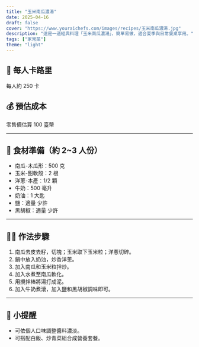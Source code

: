 ```yaml
---
title: "玉米南瓜濃湯"
date: 2025-04-16
draft: false
cover: "https://www.youraichefs.com/images/recipes/玉米南瓜濃湯.jpg"
description: "這是一道經典料理「玉米南瓜濃湯」，簡單易做，適合夏季與日常餐桌享用。"
tags: ["家常菜"]
theme: "light"
---
```


## 🥄 每人卡路里  
每人約 250 卡

## 💰 預估成本  
零售價估算 100 臺幣

---

## 🧾 食材準備（約 2~3 人份）

- 南瓜-木瓜形：500 克
- 玉米-甜軟殼：2 根
- 洋蔥-本產：1/2 顆
- 牛奶：500 毫升
- 奶油：1 大匙
- 鹽：適量 少許
- 黑胡椒：適量 少許

---

## 👩‍🍳 作法步驟

1. 南瓜去皮去籽，切塊；玉米取下玉米粒；洋蔥切碎。
2. 鍋中放入奶油，炒香洋蔥。
3. 加入南瓜和玉米粒拌炒。
4. 加入水煮至南瓜軟化。
5. 用攪拌棒將湯打成泥。
6. 加入牛奶煮滾，加入鹽和黑胡椒調味即可。

---

## 📝 小提醒

- 可依個人口味調整醬料濃淡。
- 可搭配白飯、炒青菜組合成營養套餐。
